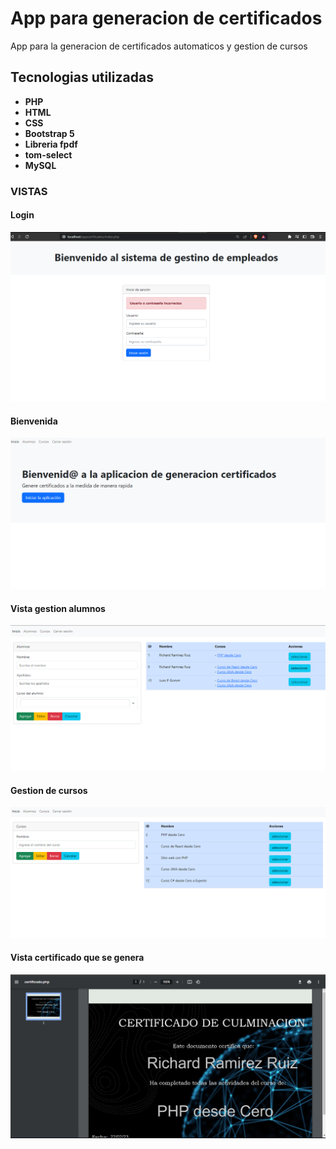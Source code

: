 # App para generacion de certificados

App para la generacion de certificados automaticos y gestion de cursos

## Tecnologias utilizadas

- **PHP**
- **HTML**
- **CSS**
- **Bootstrap 5**
- **Libreria fpdf**
- **tom-select**
- **MySQL**

### VISTAS

#### Login

![Index](/img/login.png)

#### Bienvenida

![Index](/img/bienvenida.png)

#### Vista gestion alumnos

![Index](/img/gestion%20alumnos.png)

#### Gestion de cursos

![Index](/img/gestion%20cursos.png)

#### Vista certificado que se genera

![Index](/img/certificado.png)
